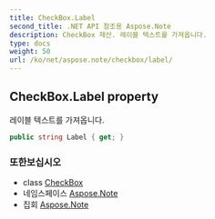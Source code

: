 ```yaml
---
title: CheckBox.Label
second_title: .NET API 참조용 Aspose.Note
description: CheckBox 재산. 레이블 텍스트를 가져옵니다.
type: docs
weight: 50
url: /ko/net/aspose.note/checkbox/label/
---
```

## CheckBox.Label property

레이블 텍스트를 가져옵니다.

```csharp
public string Label { get; }
```

### 또한보십시오

* class [CheckBox](../)
* 네임스페이스 [Aspose.Note](../../checkbox/)
* 집회 [Aspose.Note](../../../)


